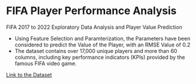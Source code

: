 # FIFA Player Performance Analysis
FIFA 2017 to 2022 Exploratory Data Analysis and Player Value Prediction

- Using Feature Selection and Paramterization, the Parameters have been considered to predict the Value of the Player, with an RMSE Value of 0.2
- The dataset contains over 17,000 unique players and more than 60 columns, including key performance indicators (KPIs) provided by the famous FIFA video game.

[Link to the Dataset](https://www.kaggle.com/datasets/stefanoleone992/fifa-22-complete-player-dataset)

